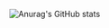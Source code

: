 
  ![Anurag's GitHub stats](https://github-readme-stats.vercel.app/api?username=anuraghazra&hide=contribs,prs)


